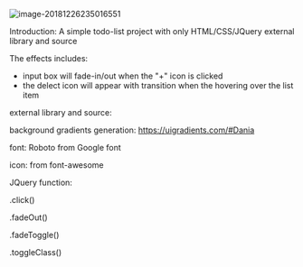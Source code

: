 ![image-20181226235016551](https://ws3.sinaimg.cn/large/006tNbRwly1fylcrh5exuj31180u0wj0.jpg)

Introduction: A simple todo-list project with only HTML/CSS/JQuery external library and source 

The effects includes: 

- input box will fade-in/out when the "+" icon is clicked 
- the delect icon will appear with transition when the hovering over the list item

external library and source: 

background gradients generation: https://uigradients.com/#Dania 

font: Roboto from Google font 

icon: from font-awesome 



JQuery function: 

.click() 

.fadeOut()

.fadeToggle() 

.toggleClass()